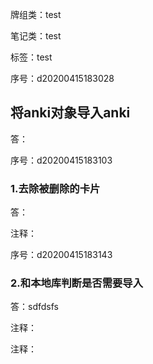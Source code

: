 牌组类：test

笔记类：test

标签：test





序号：d20200415183028

## 将anki对象导入anki

答：

序号：d20200415183103

### 1.去除被删除的卡片

答：

注释：

序号：d20200415183143

### 2.和本地库判断是否需要导入

答：sdfdsfs

注释：

注释：